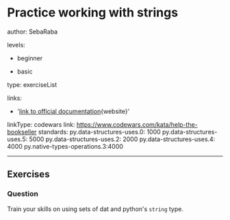 # Practice working with strings
author: SebaRaba

levels:

  - beginner

  - basic

type: exerciseList

links:

  - '[link to official documentation](https://docs.python.org/3/tutorial/datastructures.html){website}'

linkType: codewars
link: https://www.codewars.com/kata/help-the-bookseller
standards:
  py.data-structures-uses.0: 1000
  py.data-structures-uses.5: 5000
  py.data-structures-uses.2: 2000
  py.data-structures-uses.4: 4000
  py.native-types-operations.3:4000

---
## Exercises
### Question
Train your skills on using sets of dat and python's `string` type.
